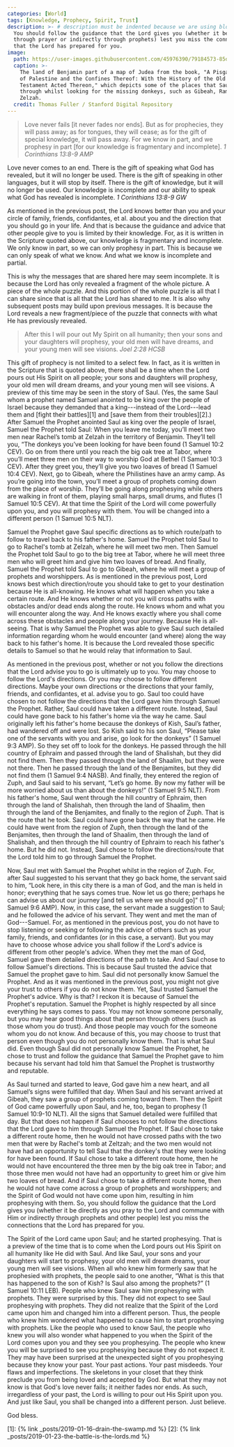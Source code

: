```yaml
---
categories: [World]
tags: [Knowledge, Prophecy, Spirit, Trust]
description: >- # description must be indented because we are using block scalar
  You should follow the guidance that the Lord gives you (whether it be directly
  through prayer or indirectly through prophets) lest you miss the connections
  that the Lord has prepared for you.
image:
  path: https://user-images.githubusercontent.com/45976390/79184573-85daa080-7de2-11ea-9c28-add63ae2e411.jpg
  caption: >-
    The land of Benjamin part of a map of Judea from the book, "A Pisgah Sight
    of Palestine and the Confines Thereof: With the History of the Old and New
    Testament Acted Thereon," which depicts some of the places that Saul passed
    through whilst looking for the missing donkeys, such as Gibeah, Ramah, and
    Zelzah.
  credit: Thomas Fuller / Stanford Digital Repository
---
```


> Love never fails [it never fades nor ends]. But as for prophecies, they will
pass away; as for tongues, they will cease; as for the gift of special
knowledge, it will pass away. For we know in part, and we prophesy in part [for
our knowledge is fragmentary and incomplete].
<cite>1 Corinthians 13:8-9 AMP</cite>
>
Love never comes to an end. There is the gift of speaking what God has revealed,
but it will no longer be used. There is the gift of speaking in other languages,
but it will stop by itself. There is the gift of knowledge, but it will no
longer be used. Our knowledge is incomplete and our ability to speak what God
has revealed is incomplete. <cite>1 Corinthians 13:8-9 GW</cite>

As mentioned in the previous post, the Lord knows better than you and your
circle of family, friends, confidantes, et al. about you and the direction that
you should go in your life. And that is because the guidance and advice that
other people give to you is limited by their knowledge. For, as it is written in
the Scripture quoted above, our knowledge is fragmentary and incomplete. We only
know in part, so we can only prophesy in part. This is because we can only speak
of what we know. And what we know is incomplete and partial.

This is why the messages that are shared here may seem incomplete. It is because
the Lord has only revealed a fragment of the whole picture. A piece of the whole
puzzle. And this portion of the whole puzzle is all that I can share since that
is all that the Lord has shared to me. It is also why subsequent posts may build
upon previous messages. It is because the Lord reveals a new fragment/piece of
the puzzle that connects with what He has previously revealed.

> After this I will pour out My Spirit on all humanity; then your sons and your
daughters will prophesy, your old men will have dreams, and your young men will
see visions. <cite>Joel 2:28 HCSB</cite>

This gift of prophecy is not limited to a select few. In fact, as it is written
in the Scripture that is quoted above, there shall be a time when the Lord pours
out His Spirit on all people; your sons and daughters will prophesy, your old
men will dream dreams, and your young men will see visions. A preview of this
time may be seen in the story of Saul. (Yes, the same Saul whom a prophet named
Samuel anointed to be king over the people of Israel because they demanded that
a king---instead of the Lord---lead them and [fight their battles][1] and
[save them from their troubles][2].) After Samuel the Prophet anointed Saul as
king over the people of Israel, Samuel the Prophet told Saul: When you leave me
today, you’ll meet two men near Rachel’s tomb at Zelzah in the territory of
Benjamin. They’ll tell you, “The donkeys you’ve been looking for have been found
(1 Samuel 10:2 CEV). Go on from there until you reach the big oak tree at Tabor,
where you’ll meet three men on their way to worship God at Bethel (1 Samuel 10:3
CEV). After they greet you, they’ll give you two loaves of bread (1 Samuel 10:4
CEV). Next, go to Gibeah, where the Philistines have an army camp. As you’re
going into the town, you’ll meet a group of prophets coming down from the place
of worship. They’ll be going along prophesying while others are walking in front
of them, playing small harps, small drums, and flutes (1 Samuel 10:5 CEV). At
that time the Spirit of the Lord will come powerfully upon you, and you will
prophesy with them. You will be changed into a different person (1 Samuel 10:5
NLT).

Samuel the Prophet gave Saul specific directions as to which route/path to
follow to travel back to his father's home. Samuel the Prophet told Saul to go
to Rachel's tomb at Zelzah, where he will meet two men. Then Samuel the Prophet
told Saul to go to the big tree at Tabor, where he will meet three men who will
greet him and give him two loaves of bread. And finally, Samuel the Prophet told
Saul to go to Gibeah, where he will meet a group of prophets and worshippers. As
is mentioned in the previous post, Lord knows best which direction/route you
should take to get to your destination because He is all-knowing. He knows what
will happen when you take a certain route. And He knows whether or not you will
cross paths with obstacles and/or dead ends along the route. He knows whom and
what you will encounter along the way. And He knows exactly where you shall come
across these obstacles and people along your journey. Because He is all-seeing.
That is why Samuel the Prophet was able to give Saul such detailed information
regarding whom he would encounter (and where) along the way back to his father's
home. It is because the Lord revealed those specific details to Samuel so that
he would relay that information to Saul.

As mentioned in the previous post, whether or not you follow the directions that
the Lord advise you to go is ultimately up to you. You may choose to follow the
Lord's directions. Or you may choose to follow different directions. Maybe your
own directions or the directions that your family, friends, and confidantes, et
al. advise you to go. Saul too could have chosen to not follow the directions
that the Lord gave him through Samuel the Prophet. Rather, Saul could have taken
a different route. Instead, Saul could have gone back to his father's home via
the way he came. Saul originally left his father's home because the donkeys of
Kish, Saul’s father, had wandered off and were lost. So Kish said to his son
Saul, “Please take one of the servants with you and arise, go look for the
donkeys” (1 Samuel 9:3 AMP). So they set off to look for the donkeys. He passed
through the hill country of Ephraim and passed through the land of Shalishah,
but they did not find them. Then they passed through the land of Shaalim, but
they were not there. Then he passed through the land of the Benjamites, but they
did not find them (1 Samuel 9:4 NASB). And finally, they entered the region of
Zuph, and Saul said to his servant, “Let’s go home. By now my father will be
more worried about us than about the donkeys!” (1 Samuel 9:5 NLT). From his
father's home, Saul went through the hill country of Ephraim, then through the
land of Shalishah, then through the land of Shaalim, then through the land of
the Benjamites, and finally to the region of Zuph. That is the route that he
took. Saul could have gone back the way that he came. He could have went from
the region of Zuph, then through the land of the Benjamites, then through the
land of Shaalim, then through the land of Shalishah, and then through the hill
country of Ephraim to reach his father's home. But he did not. Instead, Saul
chose to follow the directions/route that the Lord told him to go through Samuel
the Prophet.

Now, Saul met with Samuel the Prophet whilst in the region of Zuph. For, after
Saul suggested to his servant that they go back home, the servant said to him,
“Look here, in this city there is a man of God, and the man is held in honor;
everything that he says comes true. Now let us go there; perhaps he can advise
us about our journey [and tell us where we should go]” (1 Samuel 9:6 AMP). Now,
in this case, the servant made a suggestion to Saul; and he followed the advice
of his servant. They went and met the man of God---Samuel. For, as mentioned in
the previous post, you do not have to stop listening or seeking or following the
advice of others such as your family, friends, and confidantes (or in this case,
a servant). But you may have to choose whose advice you shall follow if the
Lord's advice is different from other people's advice. When they met the man of
God, Samuel gave them detailed directions of the path to take. And Saul chose to
follow Samuel's directions. This is because Saul trusted the advice that Samuel
the prophet gave to him. Saul did not personally know Samuel the Prophet. And as
it was mentioned in the previous post, you might not give your trust to others
if you do not know them. Yet, Saul trusted Samuel the Prophet's advice. Why is
that? I reckon it is because of Samuel the Prophet's reputation. Samuel the
Prophet is highly respected by all since everything he says comes to pass. You
may not know someone personally, but you may hear good things about that person
through others (such as those whom you do trust). And those people may vouch for
the someone whom you do not know. And because of this, you may choose to trust
that person even though you do not personally know them. That is what Saul did.
Even though Saul did not personally know Samuel the Prophet, he chose to trust
and follow the guidance that Samuel the Prophet gave to him because his servant
had told him that Samuel the Prophet is trustworthy and reputable.

As Saul turned and started to leave, God gave him a new heart, and all Samuel’s
signs were fulfilled that day. When Saul and his servant arrived at Gibeah, they
saw a group of prophets coming toward them. Then the Spirit of God came
powerfully upon Saul, and he, too, began to prophesy (1 Samuel 10:9-10 NLT). All
the signs that Samuel detailed were fulfilled that day. But that does not happen
if Saul chooses to not follow the directions that the Lord gave to him through
Samuel the Prophet. If Saul chose to take a different route home, then he would
not have crossed paths with the two men that were by Rachel's tomb at Zeltzah;
and the two men would not have had an opportunity to tell Saul that the donkey's
that they were looking for have been found. If Saul chose to take a different
route home, then he would not have encountered the three men by the big oak tree
in Tabor; and those three men would not have had an opportunity to greet him or
give him two loaves of bread. And if Saul chose to take a different route home,
then he would not have come across a group of prophets and worshippers; and the
Spirit of God would not have come upon him, resulting in him prophesying with
them. So, you should follow the guidance that the Lord gives you (whether it be
directly as you pray to the Lord and commune with Him or indirectly through
prophets and other people) lest you miss the connections that the Lord has
prepared for you.

The Spirit of the Lord came upon Saul; and he started prophesying. That is a
preview of the time that is to come when the Lord pours out His Spirit on all
humanity like He did with Saul. And like Saul, your sons and your daughters will
start to prophesy, your old men will dream dreams, your young men will see
visions. When all who knew him formerly saw that he prophesied with prophets,
the people said to one another, “What is this that has happened to the son of
Kish? Is Saul also among the prophets?” (1 Samuel 10:11 LEB). People who knew
Saul saw him prophesying with prophets. They were surprised by this. They did
not expect to see Saul prophesying with prophets. They did not realize that the
Spirit of the Lord came upon him and changed him into a different person. Thus,
the people who knew him wondered what happened to cause him to start prophesying
with prophets. Like the people who used to know Saul, the people who knew you
will also wonder what happened to you when the Spirit of the Lord comes upon you
and they see you prophesying. The people who knew you will be surprised to see
you prophesying because they do not expect it. They may have been surprised at
the unexpected sight of you prophesying because they know your past. Your past
actions. Your past misdeeds. Your flaws and imperfections. The skeletons in your
closet that they think preclude you from being loved and accepted by God. But
what they may not know is that God's love never fails; it neither fades nor
ends. As such, irregardless of your past, the Lord is willing to pour out His
Spirit upon you. And just like Saul, you shall be changed into a different
person. Just believe.

God bless.

[1]: {% link _posts/2019-01-16-drain-the-swamp.md %}
[2]: {% link _posts/2019-01-23-the-battle-is-the-lords.md %}
